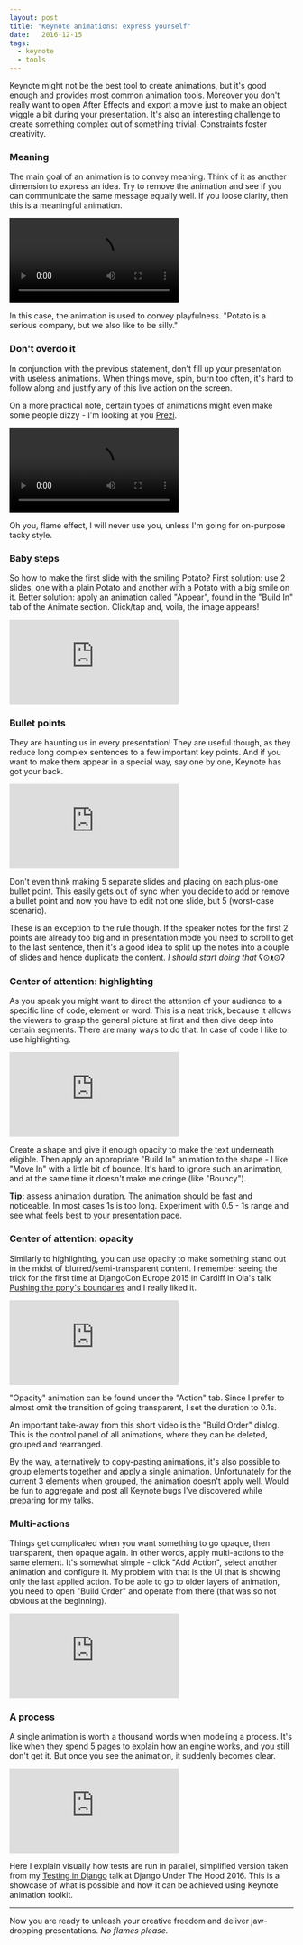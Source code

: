 ```yaml
---
layout: post
title: "Keynote animations: express yourself"
date:   2016-12-15
tags:
  - keynote
  - tools
---
```


Keynote might not be the best tool to create animations,
but it's good enough and provides most common animation tools.
Moreover you don't really want to open After Effects and export a movie
just to make an object wiggle a bit during your presentation.
It's also an interesting challenge to create something complex
out of something trivial.
Constraints foster creativity.

### Meaning

The main goal of an animation is to convey meaning.
Think of it as another dimension to express an idea.
Try to remove the animation and see if you can communicate
the same message equally well.
If you loose clarity, then this is a meaningful animation.

<video autoplay loop>
  <source src="{{ site.baseurl }}/assets/video/keynote/potato.mp4" type="video/mp4">
</video>

In this case, the animation is used to convey playfulness.
"Potato is a serious company, but we also like to be silly."

### Don't overdo it

In conjunction with the previous statement, don't fill up your presentation
with useless animations.
When things move, spin, burn too often, it's hard to follow along
and justify any of this live action on the screen.

On a more practical note, certain types of animations might even make some people dizzy -
I'm looking at you [Prezi](https://prezi.com/_ueivw8ad8xx/prezi-demo/).

<video autoplay loop>
  <source src="{{ site.baseurl }}/assets/video/keynote/tacky.mp4" type="video/mp4">
</video>

Oh you, flame effect, I will never use you, unless I'm going for on-purpose tacky style.

### Baby steps

So how to make the first slide with the smiling Potato?
First solution: use 2 slides, one with a plain Potato
and another with a Potato with a big smile on it.
Better solution: apply an animation called "Appear",
found in the "Build In" tab of the Animate section.
Click/tap and, voila, the image appears!

<div class="video-wrapper">
  <iframe src="https://www.youtube.com/embed/W3naF-73Olw" frameborder="0" allowfullscreen></iframe>
</div>

### Bullet points

They are haunting us in every presentation! They are useful though, as they reduce
long complex sentences to a few important key points.
And if you want to make them appear in a special way, say one by one,
Keynote has got your back.

<div class="video-wrapper">
  <iframe src="https://www.youtube.com/embed/vD5s2_5qVf8" frameborder="0" allowfullscreen></iframe>
</div>

Don't even think making 5 separate slides and placing on each plus-one bullet point.
This easily gets out of sync when you decide to add or remove a bullet point
and now you have to edit not one slide, but 5 (worst-case scenario).

These is an exception to the rule though.
If the speaker notes for the first 2 points are already too big
and in presentation mode you need to scroll to get to the last sentence,
then it's a good idea to split up the notes into a couple of slides
and hence duplicate the content. *I should start doing that* ʕ⊙ᴥ⊙ʔ

### Center of attention: highlighting

As you speak you might want to direct the attention of your audience
to a specific line of code, element or word.
This is a neat trick, because it allows the viewers to grasp the general picture at first
and then dive deep into certain segments.
There are many ways to do that.
In case of code I like to use highlighting.

<div class="video-wrapper">
  <iframe src="https://www.youtube.com/embed/8KwH_ZmM6Co" frameborder="0" allowfullscreen></iframe>
</div>

Create a shape and give it enough opacity to make the text underneath eligible.
Then apply an appropriate "Build In" animation to the shape -
I like "Move In" with a little bit of bounce.
It's hard to ignore such an animation, and at the same time it doesn't make me cringe
(like "Bouncy").

**Tip:** assess animation duration.
The animation should be fast and noticeable.
In most cases 1s is too long.
Experiment with 0.5 - 1s range and see what feels best to your presentation pace.

### Center of attention: opacity

Similarly to highlighting, you can use opacity to make something stand out
in the midst of blurred/semi-transparent content.
I remember seeing the trick for the first time at DjangoCon Europe 2015 in Cardiff
in Ola's talk [Pushing the pony's boundaries](https://vimeo.com/channels/952478/134817269)
and I really liked it.

<div class="video-wrapper">
  <iframe src="https://www.youtube.com/embed/fXgcwCpiBQI" frameborder="0" allowfullscreen></iframe>
</div>

"Opacity" animation can be found under the "Action" tab.
Since I prefer to almost omit the transition of going transparent,
I set the duration to 0.1s.

An important take-away from this short video is the "Build Order" dialog.
This is the control panel of all animations, where they can be deleted,
grouped and rearranged.

By the way, alternatively to copy-pasting animations, it's also possible to group elements together
and apply a single animation.
Unfortunately for the current 3 elements when grouped, the animation doesn't apply well.
Would be fun to aggregate and post all Keynote bugs I've discovered while preparing for my talks.

### Multi-actions

Things get complicated when you want something to go opaque, then transparent,
then opaque again.
In other words, apply multi-actions to the same element.
It's somewhat simple - click "Add Action", select another animation and configure it.
My problem with that is the UI that is showing only the last applied action.
To be able to go to older layers of animation, you need to open "Build Order"
and operate from there (that was so not obvious at the beginning).

<div class="video-wrapper">
  <iframe src="https://www.youtube.com/embed/-CFr_VluCjg" frameborder="0" allowfullscreen></iframe>
</div>

### A process

A single animation is worth a thousand words when modeling a process.
It's like when they spend 5 pages to explain how an engine works,
and you still don't get it.
But once you see the animation, it suddenly becomes clear.

<div class="video-wrapper">
  <iframe src="https://www.youtube.com/embed/EQzfc7OnuMY" frameborder="0" allowfullscreen></iframe>
</div>

Here I explain visually how tests are run in parallel, simplified version taken from my
[Testing in Django](https://www.youtube.com/watch?v=EHyKzPQFXzo)
talk at Django Under The Hood 2016.
This is a showcase of what is possible and how it can be achieved using
Keynote animation toolkit.

-----

Now you are ready to unleash your creative freedom and deliver
jaw-dropping presentations. *No flames please.*
